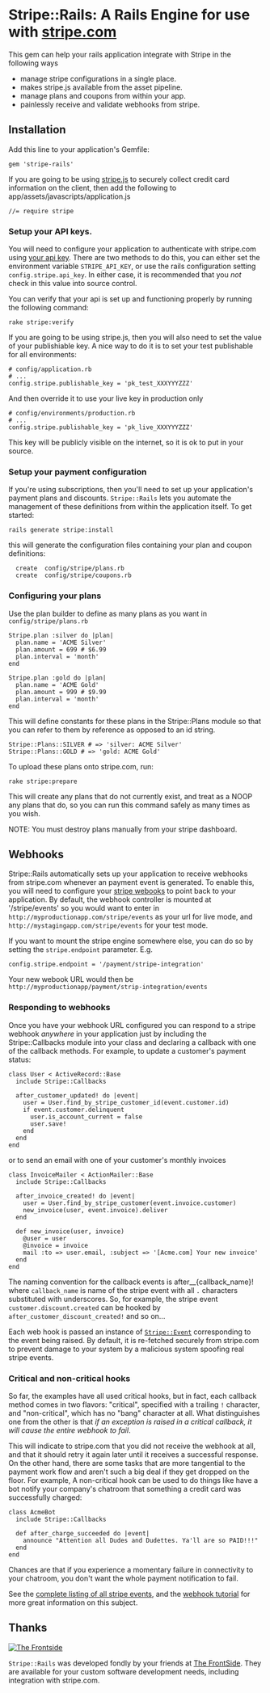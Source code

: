 # Stripe::Rails: A Rails Engine for use with [stripe.com](https://stripe.com)

This gem can help your rails application integrate with Stripe in the following ways

* manage stripe configurations in a single place.
* makes stripe.js available from the asset pipeline.
* manage plans and coupons from within your app.
* painlessly receive and validate webhooks from stripe.

## Installation

Add this line to your application's Gemfile:

    gem 'stripe-rails'

If you are going to be using [stripe.js][1] to securely collect credit card information
on the client, then add the following to app/assets/javascripts/application.js

    //= require stripe

### Setup your API keys.

You will need to configure your application to authenticate with stripe.com
using [your api key][1]. There are two methods to do this, you can either set the environment
variable `STRIPE_API_KEY`, or use the rails configuration setting `config.stripe.api_key`.
In either case, it is recommended that you *not* check in this value into source control.

You can verify that your api is set up and functioning properly by running the following command:

    rake stripe:verify

If you are going to be using stripe.js, then you will also need to set the value of your
publishiable key. A nice way to do it is to set your test publishable for all environments:

    # config/application.rb
    # ...
    config.stripe.publishable_key = 'pk_test_XXXYYYZZZ'

And then override it to use your live key in production only

    # config/environments/production.rb
    # ...
    config.stripe.publishable_key = 'pk_live_XXXYYYZZZ'

This key will be publicly visible on the internet, so it is ok to put in your source.

### Setup your payment configuration

If you're using subscriptions, then you'll need to set up your application's payment plans
and discounts. `Stripe::Rails` lets you automate the management of these definitions from
within the application itself. To get started:

    rails generate stripe:install

this will generate the configuration files containing your plan and coupon definitions:

      create  config/stripe/plans.rb
      create  config/stripe/coupons.rb

### Configuring your plans

Use the plan builder to define as many plans as you want in `config/stripe/plans.rb`

    Stripe.plan :silver do |plan|
      plan.name = 'ACME Silver'
      plan.amount = 699 # $6.99
      plan.interval = 'month'
    end

    Stripe.plan :gold do |plan|
      plan.name = 'ACME Gold'
      plan.amount = 999 # $9.99
      plan.interval = 'month'
    end

This will define constants for these plans in the Stripe::Plans module so that you
can refer to them by reference as opposed to an id string.

    Stripe::Plans::SILVER # => 'silver: ACME Silver'
    Stripe::Plans::GOLD # => 'gold: ACME Gold'

To upload these plans onto stripe.com, run:

    rake stripe:prepare

This will create any plans that do not currently exist, and treat as a NOOP any
plans that do, so you can run this command safely as many times as you wish.

NOTE: You must destroy plans manually from your stripe dashboard.

## Webhooks

Stripe::Rails automatically sets up your application to receive webhooks from stripe.com whenever
an payment event is generated. To enable this, you will need to configure your [stripe webooks][3] to
point back to your application. By default, the webhook controller is mounted at '/stripe/events' so
you would want to enter in `http://myproductionapp.com/stripe/events` as your url for live mode,
and `http://mystagingapp.com/stripe/events` for your test mode.

If you want to mount the stripe engine somewhere else, you can do so by setting the `stripe.endpoint`
parameter. E.g.

    config.stripe.endpoint = '/payment/stripe-integration'

Your new webook URL would then be `http://myproductionapp/payment/strip-integration/events`

### Responding to webhooks

Once you have your webhook URL configured you can respond to a stripe webhook *anywhere* in your
application just by including the Stripe::Callbacks module into your class and declaring a
callback with one of the callback methods. For example, to update a customer's payment status:

    class User < ActiveRecord::Base
      include Stripe::Callbacks

      after_customer_updated! do |event|
        user = User.find_by_stripe_customer_id(event.customer.id)
        if event.customer.delinquent
          user.is_account_current = false
          user.save!
        end
      end
    end

or to send an email with one of your customer's monthly invoices

    class InvoiceMailer < ActionMailer::Base
      include Stripe::Callbacks

      after_invoice_created! do |event|
        user = User.find_by_stripe_customer(event.invoice.customer)
        new_invoice(user, event.invoice).deliver
      end

      def new_invoice(user, invoice)
        @user = user
        @invoice = invoice
        mail :to => user.email, :subject => '[Acme.com] Your new invoice'
      end
    end

The naming convention for the callback events is after__{callback_name}! where `callback_name`
is name of the stripe event with all `.` characters substituted with underscores. So, for
example, the stripe event `customer.discount.created` can be hooked by `after_customer_discount_created!`
and so on...

Each web hook is passed an instance of [`Stripe::Event`][4] corresponding to the event being
raised. By default, it is re-fetched securely from stripe.com to prevent damage to your system by
a malicious system spoofing real stripe events.

### Critical and non-critical hooks

So far, the examples have all used critical hooks, but in fact, each callback method comes in two flavors: "critical",
specified with a trailing `!` character, and "non-critical", which has no "bang" character at all. What
distinguishes one from the other is that _if an exception is raised in a critical callback, it will cause the entire webhook to fail_.

This will indicate to stripe.com that you did not receive the webhook at all, and that it should retry it again later until it
receives a successful response. On the other hand, there are some tasks that are more tangential to the payment work flow and aren't
such a big deal if they get dropped on the floor. For example, A non-critical hook can be used to do things like have a bot
notify your company's chatroom that something a credit card was successfully charged:

    class AcmeBot
      include Stripe::Callbacks

      def after_charge_succeeded do |event|
        announce "Attention all Dudes and Dudettes. Ya'll are so PAID!!!"
      end
    end

Chances are that if you experience a momentary failure in connectivity to your chatroom, you don't want the whole payment notification to fail.

See the [complete listing of all stripe events][5], and the [webhook tutorial][6] for more great information on this subject.

## Thanks

<a href="http://thefrontside.net">![The Frontside](http://github.com/cowboyd/therubyracer/raw/master/thefrontside.png)</a>

`Stripe::Rails` was developed fondly by your friends at [The FrontSide][7]. They are available for your custom software development
needs, including integration with stripe.com.

[1]: https://stripe.com/docs/stripe.js
[2]: https://manage.stripe.com/#account/apikeys
[3]: https://manage.stripe.com/#account/webhooks
[4]: https://stripe.com/docs/api?lang=ruby#events
[5]: https://stripe.com/docs/api?lang=ruby#event_types
[6]: https://stripe.com/docs/webhooks
[7]: http://thefrontside.net